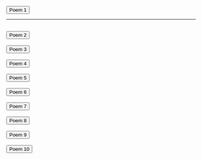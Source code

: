  <button onclick="window.location.href = 'https://pranavbahl.me/page1.html';">Poem 1</button><br><hr><br>
 <button onclick="window.location.href = 'https://pranavbahl.me/page2.html';">Poem 2</button><br><br>
 <button onclick="window.location.href = 'https://pranavbahl.me/page3.html';">Poem 3</button><br><br>
 <button onclick="window.location.href = 'https://pranavbahl.me/page4.html';">Poem 4</button><br><br>
 <button onclick="window.location.href = 'https://pranavbahl.me/page5.html';">Poem 5</button><br><br>
 <button onclick="window.location.href = 'https://pranavbahl.me/page6.html';">Poem 6</button><br><br>
 <button onclick="window.location.href = 'https://pranavbahl.me/page7.html';">Poem 7</button><br><br>
 <button onclick="window.location.href = 'https://pranavbahl.me/page8.html';">Poem 8</button><br><br>
 <button onclick="window.location.href = 'https://pranavbahl.me/page9.html';">Poem 9</button><br><br>
 <button onclick="window.location.href = 'https://pranavbahl.me/page10.html';">Poem 10</button>

